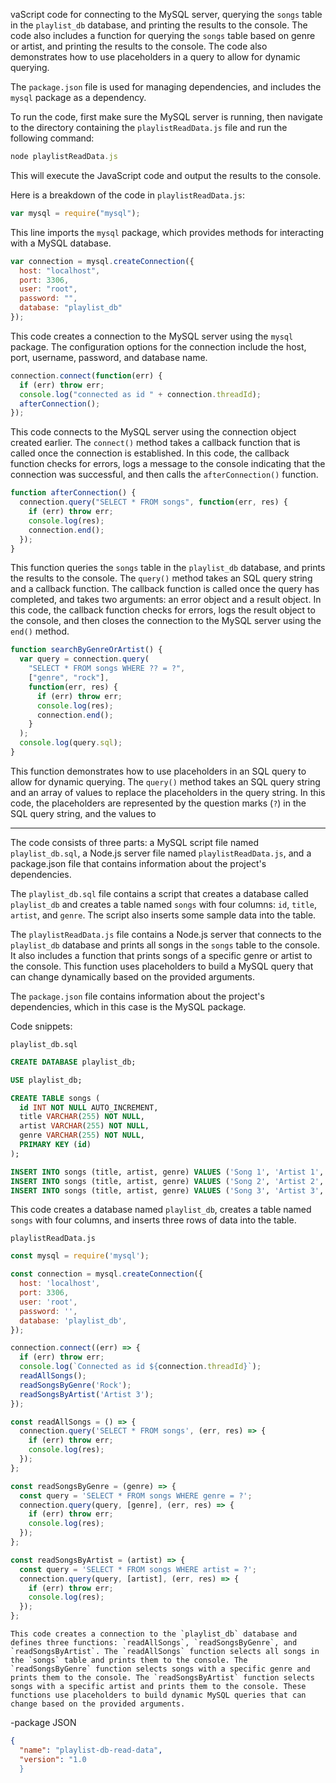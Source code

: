 vaScript code for connecting to the MySQL server, querying the `songs` table in the `playlist_db` database, and printing the results to the console. The code also includes a function for querying the `songs` table based on genre or artist, and printing the results to the console. The code also demonstrates how to use placeholders in a query to allow for dynamic querying.

The `package.json` file is used for managing dependencies, and includes the `mysql` package as a dependency.

To run the code, first make sure the MySQL server is running, then navigate to the directory containing the `playlistReadData.js` file and run the following command:

```javascript
node playlistReadData.js

```

This will execute the JavaScript code and output the results to the console.

Here is a breakdown of the code in `playlistReadData.js`:

```javascript
var mysql = require("mysql");

```

This line imports the `mysql` package, which provides methods for interacting with a MySQL database.

```javascript
var connection = mysql.createConnection({
  host: "localhost",
  port: 3306,
  user: "root",
  password: "",
  database: "playlist_db"
});

```

This code creates a connection to the MySQL server using the `mysql` package. The configuration options for the connection include the host, port, username, password, and database name.

```javascript
connection.connect(function(err) {
  if (err) throw err;
  console.log("connected as id " + connection.threadId);
  afterConnection();
});

```

This code connects to the MySQL server using the connection object created earlier. The `connect()` method takes a callback function that is called once the connection is established. In this code, the callback function checks for errors, logs a message to the console indicating that the connection was successful, and then calls the `afterConnection()` function.

```javascript
function afterConnection() {
  connection.query("SELECT * FROM songs", function(err, res) {
    if (err) throw err;
    console.log(res);
    connection.end();
  });
}

```

This function queries the `songs` table in the `playlist_db` database, and prints the results to the console. The `query()` method takes an SQL query string and a callback function. The callback function is called once the query has completed, and takes two arguments: an error object and a result object. In this code, the callback function checks for errors, logs the result object to the console, and then closes the connection to the MySQL server using the `end()` method.

```javascript
function searchByGenreOrArtist() {
  var query = connection.query(
    "SELECT * FROM songs WHERE ?? = ?",
    ["genre", "rock"],
    function(err, res) {
      if (err) throw err;
      console.log(res);
      connection.end();
    }
  );
  console.log(query.sql);
}

```

This function demonstrates how to use placeholders in an SQL query to allow for dynamic querying. The `query()` method takes an SQL query string and an array of values to replace the placeholders in the query string. In this code, the placeholders are represented by the question marks (`?`) in the SQL query string, and the values to
***
The code consists of three parts: a MySQL script file named `playlist_db.sql`, a Node.js server file named `playlistReadData.js`, and a package.json file that contains information about the project's dependencies.

The `playlist_db.sql` file contains a script that creates a database called `playlist_db` and creates a table named `songs` with four columns: `id`, `title`, `artist`, and `genre`. The script also inserts some sample data into the table.

The `playlistReadData.js` file contains a Node.js server that connects to the `playlist_db` database and prints all songs in the `songs` table to the console. It also includes a function that prints songs of a specific genre or artist to the console. This function uses placeholders to build a MySQL query that can change dynamically based on the provided arguments.

The `package.json` file contains information about the project's dependencies, which in this case is the MySQL package.

Code snippets:

`playlist_db.sql`

```sql
CREATE DATABASE playlist_db;

USE playlist_db;

CREATE TABLE songs (
  id INT NOT NULL AUTO_INCREMENT,
  title VARCHAR(255) NOT NULL,
  artist VARCHAR(255) NOT NULL,
  genre VARCHAR(255) NOT NULL,
  PRIMARY KEY (id)
);

INSERT INTO songs (title, artist, genre) VALUES ('Song 1', 'Artist 1', 'Rock');
INSERT INTO songs (title, artist, genre) VALUES ('Song 2', 'Artist 2', 'Pop');
INSERT INTO songs (title, artist, genre) VALUES ('Song 3', 'Artist 3', 'Hip-hop');

```

This code creates a database named `playlist_db`, creates a table named `songs` with four columns, and inserts three rows of data into the table.

`playlistReadData.js`

```javascript
const mysql = require('mysql');

const connection = mysql.createConnection({
  host: 'localhost',
  port: 3306,
  user: 'root',
  password: '',
  database: 'playlist_db',
});

connection.connect((err) => {
  if (err) throw err;
  console.log(`Connected as id ${connection.threadId}`);
  readAllSongs();
  readSongsByGenre('Rock');
  readSongsByArtist('Artist 3');
});

const readAllSongs = () => {
  connection.query('SELECT * FROM songs', (err, res) => {
    if (err) throw err;
    console.log(res);
  });
};

const readSongsByGenre = (genre) => {
  const query = 'SELECT * FROM songs WHERE genre = ?';
  connection.query(query, [genre], (err, res) => {
    if (err) throw err;
    console.log(res);
  });
};

const readSongsByArtist = (artist) => {
  const query = 'SELECT * FROM songs WHERE artist = ?';
  connection.query(query, [artist], (err, res) => {
    if (err) throw err;
    console.log(res);
  });
};

```

	This code creates a connection to the `playlist_db` database and defines three functions: `readAllSongs`, `readSongsByGenre`, and `readSongsByArtist`. The `readAllSongs` function selects all songs in the `songs` table and prints them to the console. The `readSongsByGenre` function selects songs with a specific genre and prints them to the console. The `readSongsByArtist` function selects songs with a specific artist and prints them to the console. These functions use placeholders to build dynamic MySQL queries that can change based on the provided arguments.

-package JSON

```json
{
  "name": "playlist-db-read-data",
  "version": "1.0
  }

```


